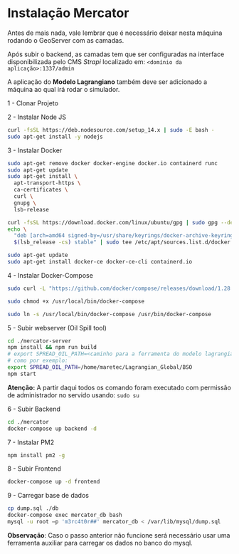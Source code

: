 # Instalação Mercator

Antes de mais nada, vale lembrar que é necessário deixar nesta máquina rodando o GeoServer com as camadas.

Após subir o backend, as camadas tem que ser configuradas na interface disponibilizada pelo CMS *Strapi* localizado em: `<domínio da aplicação>:1337/admin`

A aplicação do **Modelo Lagrangiano** também deve ser adicionado a máquina ao qual irá rodar o simulador.

1 - Clonar Projeto

2 - Instalar Node JS

```bash
curl -fsSL https://deb.nodesource.com/setup_14.x | sudo -E bash -
sudo apt-get install -y nodejs
```

3 - Instalar Docker

```bash
sudo apt-get remove docker docker-engine docker.io containerd runc
sudo apt-get update
sudo apt-get install \
  apt-transport-https \
  ca-certificates \
  curl \
  gnupg \
  lsb-release

curl -fsSL https://download.docker.com/linux/ubuntu/gpg | sudo gpg --dearmor -o /usr/share/keyrings/docker-archive-keyring.gpg
echo \
  "deb [arch=amd64 signed-by=/usr/share/keyrings/docker-archive-keyring.gpg] https://download.docker.com/linux/ubuntu \
  $(lsb_release -cs) stable" | sudo tee /etc/apt/sources.list.d/docker.list > /dev/null

sudo apt-get update
sudo apt-get install docker-ce docker-ce-cli containerd.io

```

4 - Instalar Docker-Compose

```bash
sudo curl -L "https://github.com/docker/compose/releases/download/1.28.5/docker-compose-$(uname -s)-$(uname -m)" -o /usr/local/bin/docker-compose

sudo chmod +x /usr/local/bin/docker-compose

sudo ln -s /usr/local/bin/docker-compose /usr/bin/docker-compose
```

5 - Subir webserver (Oil Spill tool)

```bash
cd ./mercator-server
npm install && npm run build
# export SPREAD_OIL_PATH=<caminho para a ferramenta do modelo lagrangiano>
# como por exemplo: 
export SPREAD_OIL_PATH=/home/maretec/Lagrangian_Global/BSO
npm start
```

**Atenção:** A partir daqui todos os comando foram executado com permissão de administrador no servido usando: `sudo su`

6 - Subir Backend

```bash
cd ./mercator
docker-compose up backend -d
```

7 - Instalar PM2

```bash
npm install pm2 -g
```

8 - Subir Frontend

```bash
docker-compose up -d frontend
```

9 - Carregar base de dados

```bash
cp dump.sql ./db
docker-compose exec mercator_db bash
mysql -u root –p 'm3rc4t0r##' mercator_db < /var/lib/mysql/dump.sql
```

**Observação**: Caso o passo anterior não funcione será necessário usar uma ferramenta auxiliar para carregar os dados no banco do mysql.

